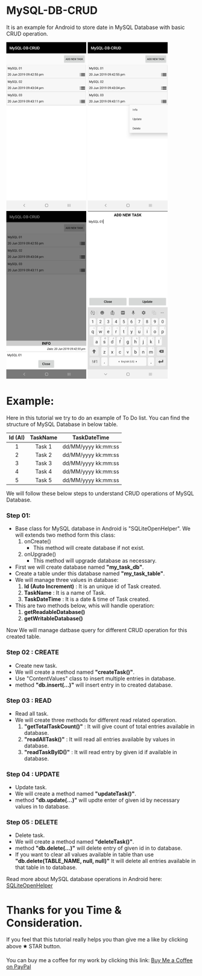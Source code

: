 # MySQL-DB-CRUD
It is an example for Android to store date in MySQL Database with basic CRUD operation.

<img src="https://github.com/phjethva/MySQL-DB-CRUD/blob/master/app/src/main/res/raw/images/MySQL-DB-CRUD_01.jpg" width="212"> <img src="https://github.com/phjethva/MySQL-DB-CRUD/blob/master/app/src/main/res/raw/images/MySQL-DB-CRUD_02.jpg" width="212"> <img src="https://github.com/phjethva/MySQL-DB-CRUD/blob/master/app/src/main/res/raw/images/MySQL-DB-CRUD_03.jpg" width="212"> <img src="https://github.com/phjethva/MySQL-DB-CRUD/blob/master/app/src/main/res/raw/images/MySQL-DB-CRUD_04.jpg" width="212">

# Example:
Here in this tutorial we try to do an example of To Do list. You can find the structure of MySQL Database in below table.

| Id (AI) | TaskName |  TaskDateTime  |
|:-:|:-:|:-:|
|    1    |  Task 1  | dd/MM/yyyy kk:mm:ss |
|    2    |  Task 2  | dd/MM/yyyy kk:mm:ss |
|    3    |  Task 3  | dd/MM/yyyy kk:mm:ss |
|    4    |  Task 4  | dd/MM/yyyy kk:mm:ss |
|    5    |  Task 5  | dd/MM/yyyy kk:mm:ss |

We will follow these below steps to understand CRUD operations of MySQL Database.

### Step 01:
- Base class for MySQL database in Android is "SQLiteOpenHelper". We will extends two method form this class:
  1) onCreate()
      - This method will create database if not exist.
  2) onUpgrade()
      - This method will upgrade database as necessary.
- First we will create database named **"my_task_db"**.
- Create a table under this database named **"my_task_table"**.
- We will manage three values in database:
  1) **Id (Auto Increment)**  : It is an unique id of Task created.
  2) **TaskName**             : It is a name of Task.
  3) **TaskDateTime**         : It is a date & time of Task created.
- This are two methods below, whis will handle operation:
  1) **getReadableDatabase()**
  2) **getWritableDatabase()**

Now We will manage datbase query for different CRUD operation for this created table.

### Step 02 : CREATE
- Create new task.
- We will create a method named **"createTask()"**.
- Use "ContentValues" class to insert multiple entries in database.
- method **"db.insert(...)"** will insert entry in to created database.

### Step 03 : READ
- Read all task.
- We will create three methods for different read related operation.
  1) **"getTotalTaskCount()"** : It will give count of total entries available in database.
  2) **"readAllTask()"**       : It will read all entries available by values in database.
  3) **"readTaskByID()"**      : It will read entry by given id if available in database.

### Step 04 : UPDATE
- Update task.
- We will create a method named **"updateTask()"**.
- method **"db.update(...)"** will updte enter of given id by necessary values in to database.

### Step 05 : DELETE
- Delete task.
- We will create a method named **"deleteTask()"**.
- method **"db.delete(...)"** will delete entry of given id in to database.
- If you want to clear all values available in table than use
      **"db.delete(TABLE_NAME, null, null)"**
  It will delete all entries available in that table in to database.

Read more about MySQL database operations in Android here: [SQLiteOpenHelper](https://developer.android.com/reference/android/database/sqlite/SQLiteOpenHelper)

# Thanks for you Time & Consideration.
If you feel that this tutorial really helps you than give me a like by clicking above 🟊 STAR button.

You can buy me a coffee for my work by clicking this link: [Buy Me a Coffee on PayPal](https://www.paypal.me/phjethva)
